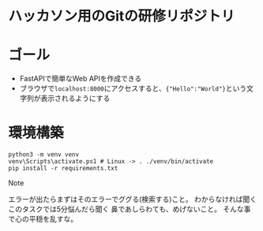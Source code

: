 # ハッカソン用のGitの研修リポジトリ


# ゴール

- FastAPIで簡単なWeb APIを作成できる
- ブラウザで`localhost:8000`にアクセスすると、`{"Hello":"World"}`という文字列が表示されるようにする



# 環境構築

```
python3 -m venv venv
venv\Scripts\activate.ps1 # Linux -> . ./venv/bin/activate
pip install -r requirements.txt
```

> [!NOTE]
> エラーが出たらまずはそのエラーでググる(検索する)こと。
> わからなければ聞くこのタスクでは5分悩んだら聞く
> 鼻であしらわても、めげないこと。
> そんな事で心の平穏を乱すな。
